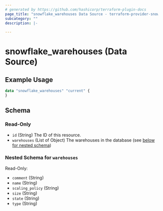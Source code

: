 ```yaml
---
# generated by https://github.com/hashicorp/terraform-plugin-docs
page_title: "snowflake_warehouses Data Source - terraform-provider-snowflake"
subcategory: ""
description: |-
  
---
```


# snowflake_warehouses (Data Source)



## Example Usage

```terraform
data "snowflake_warehouses" "current" {
}
```

<!-- schema generated by tfplugindocs -->
## Schema

### Read-Only

- `id` (String) The ID of this resource.
- `warehouses` (List of Object) The warehouses in the database (see [below for nested schema](#nestedatt--warehouses))

<a id="nestedatt--warehouses"></a>
### Nested Schema for `warehouses`

Read-Only:

- `comment` (String)
- `name` (String)
- `scaling_policy` (String)
- `size` (String)
- `state` (String)
- `type` (String)


